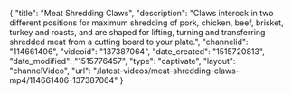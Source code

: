 {
    "title": "Meat Shredding Claws",
    "description": "Claws interock in two different positions for maximum shredding of pork, chicken, beef, brisket, turkey and roasts, and are shaped for lifting, turning and transferring shredded meat from a cutting board to your plate.",
    "channelid": "114661406",
    "videoid": "137387064",
    "date_created": "1515720813",
    "date_modified": "1515776457",
    "type": "captivate",
    "layout": "channelVideo",
    "url": "\/latest-videos\/meat-shredding-claws-mp4\/114661406-137387064"
}